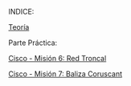INDICE:


[Teoría](Teoría/Teoría.md)


Parte Práctica:

[Cisco - Misión 6: Red Troncal](Cisco/Mision6_RedTroncal.pkt)


[Cisco - Misión 7: Baliza Coruscant](Cisco/Mision7_BalizaCoruscant.pkt)



